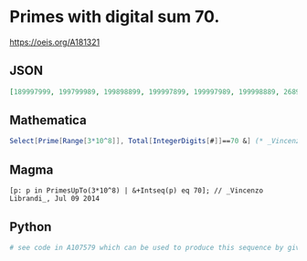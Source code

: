 # Primes with digital sum 70\.
https://oeis.org/A181321
## JSON
```JSON
[189997999, 199799989, 199898899, 199997899, 199997989, 199998889, 268999999, 269998999, 278989999, 278999989, 279889999, 279988999, 287998999, 287999989, 288998989, 288999889, 288999979, 289699999, 289789999, 289889989]
```
## Mathematica
```Mathematica
Select[Prime[Range[3*10^8]], Total[IntegerDigits[#]]==70 &] (* _Vincenzo Librandi_, Jul 09 2014 *)
```
## Magma
```Magma
[p: p in PrimesUpTo(3*10^8) | &+Intseq(p) eq 70]; // _Vincenzo Librandi_, Jul 09 2014
```
## Python
```Python
# see code in A107579 which can be used to produce this sequence by giving the initial term p = 189997999 (or 8*10**7-1, for digit sum 70). - _M. F. Hasler_, Mar 16 2022
```
